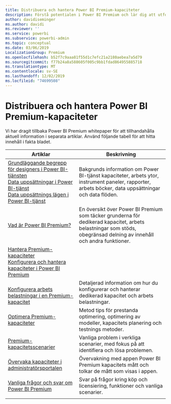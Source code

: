 ```yaml
---
title: Distribuera och hantera Power BI Premium-kapaciteter
description: Förstå potentialen i Power BI Premium och lär dig att utforma, distribuera, övervaka och felsöka skalbara lösningar.
author: davidiseminger
ms.author: davidi
ms.reviewer: ''
ms.service: powerbi
ms.subservice: powerbi-admin
ms.topic: conceptual
ms.date: 03/06/2019
LocalizationGroup: Premium
ms.openlocfilehash: b52f7c9aaa81f55d1c7efc21a2180aebea7a5d79
ms.sourcegitcommit: f77b24a8a588605f005c9bb1fdad864955885718
ms.translationtype: MT
ms.contentlocale: sv-SE
ms.lasthandoff: 12/02/2019
ms.locfileid: "74699508"
---
```

# <a name="deploying-and-managing-power-bi-premium-capacities"></a>Distribuera och hantera Power BI Premium-kapaciteter

Vi har dragit tillbaka Power BI Premium whitepaper för att tillhandahålla aktuell information i separata artiklar. Använd följande tabell för att hitta innehåll i fakta bladet. 

| Artiklar | Beskrivning |
|-----|----|
| [Grundläggande begrepp för designers i Power BI-tjänsten](service-basic-concepts.md)</br>[Data uppsättningar i Power BI-tjänst](service-datasets-understand.md)</br>[Data uppsättnings lägen i Power BI-tjänst](service-dataset-modes-understand.md) | Bakgrunds information om Power BI-tjänst kapaciteter, arbets ytor, instrument paneler, rapporter, arbets böcker, data uppsättningar och data flöden. |
| [Vad är Power BI Premium?](service-premium-what-is.md) | En översikt över Power BI Premium som täcker grunderna för dedikerad kapacitet, arbets belastningar som stöds, obegränsad delning av innehåll och andra funktioner.  |
| [Hantera Premium-kapaciteter](service-premium-capacity-manage.md)</br>[Konfigurera och hantera kapaciteter i Power BI Premium](service-admin-premium-manage.md)
</br>[Konfigurera arbets belastningar i en Premium-kapacitet](service-admin-premium-workloads.md) | Detaljerad information om hur du konfigurerar och hanterar dedikerad kapacitet och arbets belastningar. |
| [Optimera Premium-kapaciteter](service-premium-capacity-optimize.md) | Metod tips för prestanda optimering, optimering av modeller, kapacitets planering och testnings metoder. |
| [Premium-kapacitetsscenarier](service-premium-capacity-scenarios.md) | Vanliga problem i verkliga scenarier, med fokus på att identifiera och lösa problemen. |
| [Övervaka kapaciteter i administratörsportalen](service-admin-premium-monitor-portal.md) | Övervakning med appen Power BI Premium kapacitets mått och tolkar de mått som visas i appen. |
| [Vanliga frågor och svar om Power BI Premium](service-premium-faq.md) | Svar på frågor kring köp och licensiering, funktioner och vanliga scenarier. |
| | |
